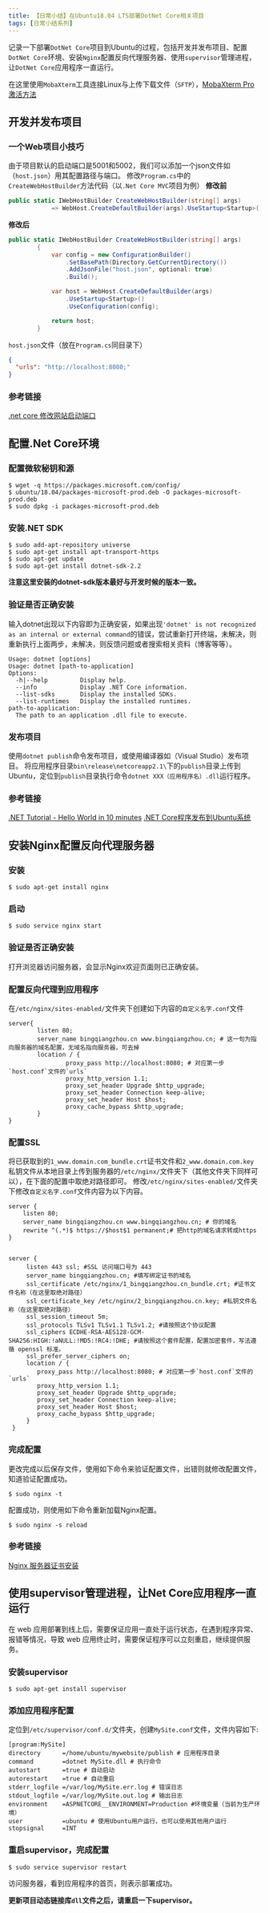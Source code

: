 ```yaml
---
title: 【日常小结】在Ubuntu18.04 LTS部署DotNet Core相关项目
tags: [日常小结系列]
---
```


记录一下部署`DotNet Core`项目到Ubuntu的过程，包括开发并发布项目、配置`DotNet Core`环境、安装`Nginx`配置反向代理服务器、使用`supervisor`管理进程，让`DotNet Core`应用程序一直运行。

<!--more-->

在这里使用`MobaXterm`工具连接Linux与上传下载文件（`SFTP`），[MobaXterm Pro激活方法](https://github.com/DoubleLabyrinth/MobaXterm-keygen)

## 开发并发布项目
### 一个Web项目小技巧
由于项目默认的启动端口是5001和5002，我们可以添加一个json文件如（`host.json`）用其配置路径与端口。
修改`Program.cs`中的`CreateWebHostBuilder`方法代码（以`.Net Core MVC`项目为例）
**修改前**
```csharp #Program.cs
public static IWebHostBuilder CreateWebHostBuilder(string[] args)
            => WebHost.CreateDefaultBuilder(args).UseStartup<Startup>();
```
**修改后**
```csharp #Program.cs
public static IWebHostBuilder CreateWebHostBuilder(string[] args)
        {
            var config = new ConfigurationBuilder()
                .SetBasePath(Directory.GetCurrentDirectory())
                .AddJsonFile("host.json", optional: true)
                .Build();

            var host = WebHost.CreateDefaultBuilder(args)
                .UseStartup<Startup>()
                .UseConfiguration(config);

            return host;
        }
```
`host.json`文件（放在`Program.cs`同目录下）
```json #host.json
{
  "urls": "http://localhost:8080;"
}
```

### 参考链接
[.net core 修改网站启动端口](https://blog.csdn.net/yenange/article/details/81675594)
 
## 配置.Net Core环境
### 配置微软秘钥和源
```shell
$ wget -q https://packages.microsoft.com/config/
$ ubuntu/18.04/packages-microsoft-prod.deb -O packages-microsoft-prod.deb
$ sudo dpkg -i packages-microsoft-prod.deb
```
### 安装.NET SDK
```shell
$ sudo add-apt-repository universe
$ sudo apt-get install apt-transport-https
$ sudo apt-get update
$ sudo apt-get install dotnet-sdk-2.2
```
**注意这里安装的dotnet-sdk版本最好与开发时候的版本一致。**
### 验证是否正确安装
输入dotnet出现以下内容即为正确安装，如果出现`'dotnet' is not recognized as an internal or external command`的错误，尝试重新打开终端，未解决，则重新执行上面两步，未解决，则反馈问题或者搜索相关资料（博客等等）。
```
Usage: dotnet [options]
Usage: dotnet [path-to-application]
Options:
  -h|--help         Display help.
  --info            Display .NET Core information.
  --list-sdks       Display the installed SDKs.
  --list-runtimes   Display the installed runtimes.
path-to-application:
  The path to an application .dll file to execute.
```
### 发布项目
使用`dotnet publish`命令发布项目，或使用编译器如（Visual Studio）发布项目。
将应用程序目录`bin\release\netcoreapp2.1\`下的`publish`目录上传到Ubuntu，定位到`publish`目录执行命令`dotnet XXX（应用程序名）.dll`运行程序。

### 参考链接
[.NET Tutorial - Hello World in 10 minutes](https://dotnet.microsoft.com/learn/dotnet/hello-world-tutorial/install)
[.NET Core程序发布到Ubuntu系统](https://blog.csdn.net/songjuntao8/article/details/53912304)
 
## 安装Nginx配置反向代理服务器
### 安装
```shell
$ sudo apt-get install nginx
```
### 启动
```shell
$ sudo service nginx start
```
### 验证是否正确安装
打开浏览器访问服务器，会显示Nginx欢迎页面则已正确安装。
### 配置反向代理到应用程序
在`/etc/nginx/sites-enabled/`文件夹下创建如下内容的`自定义名字.conf`文件
```nginx
server{
        listen 80;
        server_name bingqiangzhou.cn www.bingqiangzhou.cn; # 这一句为指向服务器的域名配置，无域名指向服务器，可去掉
        location / {
                proxy_pass http://localhost:8080; # 对应第一步`host.conf`文件的`urls`
                proxy_http_version 1.1;
                proxy_set_header Upgrade $http_upgrade;
                proxy_set_header Connection keep-alive;
                proxy_set_header Host $host;
                proxy_cache_bypass $http_upgrade;
        }
}
```
### 配置SSL
将已获取到的`1_www.domain.com_bundle.crt`证书文件和`2_www.domain.com.key`私钥文件从本地目录上传到服务器的`/etc/nginx/`文件夹下（其他文件夹下同样可以），在下面的配置中取绝对路径即可。
修改`/etc/nginx/sites-enabled/`文件夹下修改`自定义名字.conf`文件内容为以下内容。
```nginx
server {
    listen 80;
    server_name bingqiangzhou.cn www.bingqiangzhou.cn; # 你的域名
    rewrite ^(.*)$ https://$host$1 permanent;# 把http的域名请求转成https
}


server {
     listen 443 ssl; #SSL 访问端口号为 443
     server_name bingqiangzhou.cn; #填写绑定证书的域名
     ssl_certificate /etc/nginx/1_bingqiangzhou.cn_bundle.crt; #证书文件名称（在这里取绝对路径）
     ssl_certificate_key /etc/nginx/2_bingqiangzhou.cn.key; #私钥文件名称（在这里取绝对路径）
     ssl_session_timeout 5m;
     ssl_protocols TLSv1 TLSv1.1 TLSv1.2; #请按照这个协议配置
     ssl_ciphers ECDHE-RSA-AES128-GCM-SHA256:HIGH:!aNULL:!MD5:!RC4:!DHE; #请按照这个套件配置，配置加密套件，写法遵循 openssl 标准。
     ssl_prefer_server_ciphers on;
     location / {
        proxy_pass http://localhost:8080; # 对应第一步`host.conf`文件的`urls`
        proxy_http_version 1.1;
        proxy_set_header Upgrade $http_upgrade;
        proxy_set_header Connection keep-alive;
        proxy_set_header Host $host;
        proxy_cache_bypass $http_upgrade;
     }
 }
```
### 完成配置
更改完成以后保存文件，使用如下命令来验证配置文件，出错则就修改配置文件，知道验证配置成功。
```shell
$ sudo nginx -t
```
配置成功，则使用如下命令重新加载Nginx配置。
```shell
$ sudo nginx -s reload
```


### 参考链接
[Nginx 服务器证书安装](https://cloud.tencent.com/document/product/400/35244)
 
## 使用supervisor管理进程，让Net Core应用程序一直运行
在 web 应用部署到线上后，需要保证应用一直处于运行状态，在遇到程序异常、报错等情况，导致 web 应用终止时，需要保证程序可以立刻重启，继续提供服务。
### 安装supervisor
```shell
$ sudo apt-get install supervisor
```
### 添加应用程序配置
定位到`/etc/supervisor/conf.d/`文件夹，创建`MySite.conf`文件，文件内容如下:
```
[program:MySite]
directory      =/home/ubuntu/mywebsite/publish # 应用程序目录
command        =dotnet MySite.dll # 执行命令
autostart      =true # 自动启动
autorestart    =true # 自动重启
stderr_logfile =/var/log/MySite.err.log # 错误日志
stdout_logfile =/var/log/MySite.out.log # 输出日志
environment    =ASPNETCORE__ENVIRONMENT=Production #环境变量（当前为生产环境）
user           =ubuntu # 使用Ubuntu用户运行，也可以使用其他用户运行
stopsignal     =INT 
```
### 重启supervisor，完成配置
```shell
$ sudo service supervisor restart
```
访问服务器，看到应用程序的首页，则表示部署成功。

**更新项目动态链接库`dll`文件之后，请重启一下supervisor。**
